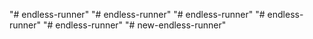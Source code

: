 "# endless-runner" 
"# endless-runner" 
"# endless-runner" 
"# endless-runner" 
"# endless-runner" 
"# new-endless-runner" 
